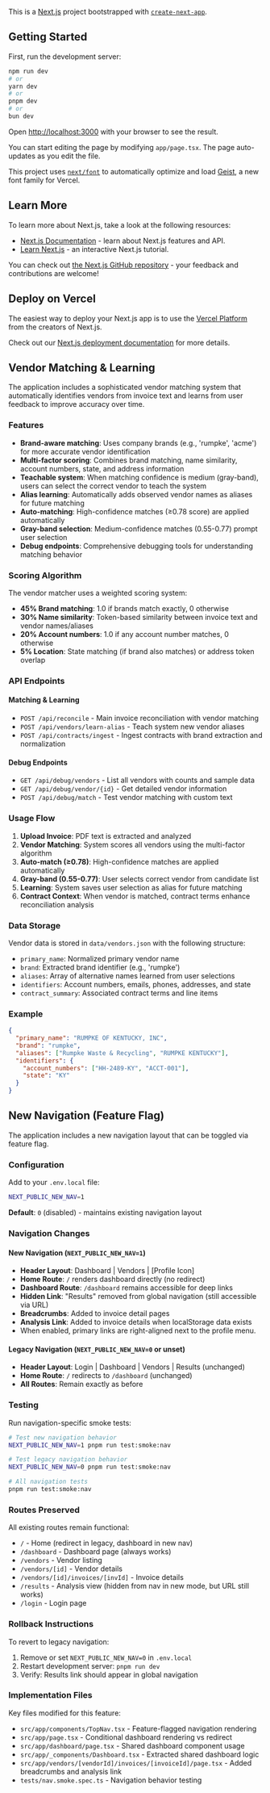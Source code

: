 This is a [Next.js](https://nextjs.org) project bootstrapped with [`create-next-app`](https://nextjs.org/docs/app/api-reference/cli/create-next-app).

## Getting Started

First, run the development server:

```bash
npm run dev
# or
yarn dev
# or
pnpm dev
# or
bun dev
```

Open [http://localhost:3000](http://localhost:3000) with your browser to see the result.

You can start editing the page by modifying `app/page.tsx`. The page auto-updates as you edit the file.

This project uses [`next/font`](https://nextjs.org/docs/app/building-your-application/optimizing/fonts) to automatically optimize and load [Geist](https://vercel.com/font), a new font family for Vercel.

## Learn More

To learn more about Next.js, take a look at the following resources:

- [Next.js Documentation](https://nextjs.org/docs) - learn about Next.js features and API.
- [Learn Next.js](https://nextjs.org/learn) - an interactive Next.js tutorial.

You can check out [the Next.js GitHub repository](https://github.com/vercel/next.js) - your feedback and contributions are welcome!

## Deploy on Vercel

The easiest way to deploy your Next.js app is to use the [Vercel Platform](https://vercel.com/new?utm_medium=default-template&filter=next.js&utm_source=create-next-app&utm_campaign=create-next-app-readme) from the creators of Next.js.

Check out our [Next.js deployment documentation](https://nextjs.org/docs/app/building-your-application/deploying) for more details.

## Vendor Matching & Learning

The application includes a sophisticated vendor matching system that automatically identifies vendors from invoice text and learns from user feedback to improve accuracy over time.

### Features

- **Brand-aware matching**: Uses company brands (e.g., 'rumpke', 'acme') for more accurate vendor identification
- **Multi-factor scoring**: Combines brand matching, name similarity, account numbers, state, and address information
- **Teachable system**: When matching confidence is medium (gray-band), users can select the correct vendor to teach the system
- **Alias learning**: Automatically adds observed vendor names as aliases for future matching
- **Auto-matching**: High-confidence matches (≥0.78 score) are applied automatically
- **Gray-band selection**: Medium-confidence matches (0.55-0.77) prompt user selection
- **Debug endpoints**: Comprehensive debugging tools for understanding matching behavior

### Scoring Algorithm

The vendor matcher uses a weighted scoring system:
- **45% Brand matching**: 1.0 if brands match exactly, 0 otherwise
- **30% Name similarity**: Token-based similarity between invoice text and vendor names/aliases
- **20% Account numbers**: 1.0 if any account number matches, 0 otherwise  
- **5% Location**: State matching (if brand also matches) or address token overlap

### API Endpoints

#### Matching & Learning
- `POST /api/reconcile` - Main invoice reconciliation with vendor matching
- `POST /api/vendors/learn-alias` - Teach system new vendor aliases
- `POST /api/contracts/ingest` - Ingest contracts with brand extraction and normalization

#### Debug Endpoints
- `GET /api/debug/vendors` - List all vendors with counts and sample data
- `GET /api/debug/vendor/{id}` - Get detailed vendor information
- `POST /api/debug/match` - Test vendor matching with custom text

### Usage Flow

1. **Upload Invoice**: PDF text is extracted and analyzed
2. **Vendor Matching**: System scores all vendors using the multi-factor algorithm
3. **Auto-match (≥0.78)**: High-confidence matches are applied automatically
4. **Gray-band (0.55-0.77)**: User selects correct vendor from candidate list
5. **Learning**: System saves user selection as alias for future matching
6. **Contract Context**: When vendor is matched, contract terms enhance reconciliation analysis

### Data Storage

Vendor data is stored in `data/vendors.json` with the following structure:
- `primary_name`: Normalized primary vendor name
- `brand`: Extracted brand identifier (e.g., 'rumpke')
- `aliases`: Array of alternative names learned from user selections
- `identifiers`: Account numbers, emails, phones, addresses, and state
- `contract_summary`: Associated contract terms and line items

### Example

```json
{
  "primary_name": "RUMPKE OF KENTUCKY, INC",
  "brand": "rumpke",
  "aliases": ["Rumpke Waste & Recycling", "RUMPKE KENTUCKY"],
  "identifiers": {
    "account_numbers": ["HH-2489-KY", "ACCT-001"],
    "state": "KY"
  }
}
```

## New Navigation (Feature Flag)

The application includes a new navigation layout that can be toggled via feature flag.

### Configuration

Add to your `.env.local` file:

```bash
NEXT_PUBLIC_NEW_NAV=1
```

**Default**: `0` (disabled) - maintains existing navigation layout

### Navigation Changes

#### New Navigation (`NEXT_PUBLIC_NEW_NAV=1`)
- **Header Layout**: Dashboard | Vendors | [Profile Icon]
- **Home Route**: `/` renders dashboard directly (no redirect)
- **Dashboard Route**: `/dashboard` remains accessible for deep links
- **Hidden Link**: "Results" removed from global navigation (still accessible via URL)
- **Breadcrumbs**: Added to invoice detail pages
- **Analysis Link**: Added to invoice details when localStorage data exists
- When enabled, primary links are right-aligned next to the profile menu.

#### Legacy Navigation (`NEXT_PUBLIC_NEW_NAV=0` or unset)
- **Header Layout**: Login | Dashboard | Vendors | Results (unchanged)
- **Home Route**: `/` redirects to `/dashboard` (unchanged)
- **All Routes**: Remain exactly as before

### Testing

Run navigation-specific smoke tests:

```bash
# Test new navigation behavior
NEXT_PUBLIC_NEW_NAV=1 pnpm run test:smoke:nav

# Test legacy navigation behavior  
NEXT_PUBLIC_NEW_NAV=0 pnpm run test:smoke:nav

# All navigation tests
pnpm run test:smoke:nav
```

### Routes Preserved

All existing routes remain functional:
- `/` - Home (redirect in legacy, dashboard in new nav)
- `/dashboard` - Dashboard page (always works)
- `/vendors` - Vendor listing
- `/vendors/[id]` - Vendor details  
- `/vendors/[id]/invoices/[invId]` - Invoice details
- `/results` - Analysis view (hidden from nav in new mode, but URL still works)
- `/login` - Login page

### Rollback Instructions

To revert to legacy navigation:

1. Remove or set `NEXT_PUBLIC_NEW_NAV=0` in `.env.local`
2. Restart development server: `pnpm run dev`
3. Verify: Results link should appear in global navigation

### Implementation Files

Key files modified for this feature:
- `src/app/components/TopNav.tsx` - Feature-flagged navigation rendering
- `src/app/page.tsx` - Conditional dashboard rendering vs redirect
- `src/app/dashboard/page.tsx` - Shared dashboard component usage  
- `src/app/_components/Dashboard.tsx` - Extracted shared dashboard logic
- `src/app/vendors/[vendorId]/invoices/[invoiceId]/page.tsx` - Added breadcrumbs and analysis link
- `tests/nav.smoke.spec.ts` - Navigation behavior testing
